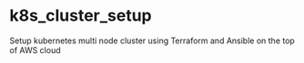 # k8s_cluster_setup
Setup kubernetes multi node cluster using Terraform and Ansible on the top of AWS cloud
